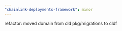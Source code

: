 ```yaml
---
"chainlink-deployments-framework": minor
---
```


refactor: moved domain from cld pkg/migrations to cldf

